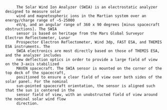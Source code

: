 
         The Solar Wind Ion Analyzer (SWIA) is an electrostatic analyzer designed to measure solar 
         wind and magnetospheric ions in the Martian system over an energy/charge range of ~5-25000 
         eV/q, and an angular range of 360 x 90 degrees [minus spacecraft obstructions]. The SWIA 
         sensor is based on heritage from the Mars Global Surveyor Electron Reflectometer, Lunar 
         Prospector Electron Reflectometer, Wind 3dp, FAST ESA, and THEMIS ESA instruments. The 
         SWIA electronics are most directly based on those of THEMIS ESA, and the analyzer includes 
         new deflection optics in order to provide a large field of view on the 3-axis stabilized 
         MAVEN spacecraft. The SWIA sensor is mounted on the corner of the top deck of the spacecraft, 
         positioned to ensure a clear field of view over both sides of the solar panel. For the nominal 
         sun-pointed spacecraft orientation, the sensor is aligned such that the sun is centered in the 
         sensor field of view, with an unobstructed field of view around the nominal solar wind flow 
         direction. 
      